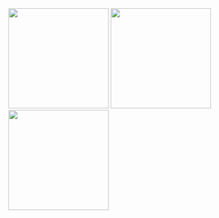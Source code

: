 <img src="https://victorhermes.github.io/VUTTR/01.gif" width="200"/>
<img src="https://victorhermes.github.io/VUTTR/02.gif" width="200"/>
<img src="https://victorhermes.github.io/VUTTR/03.gif" width="200"/>
